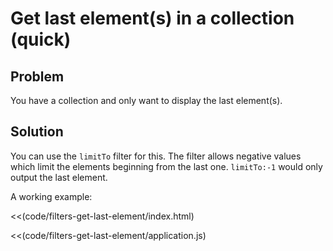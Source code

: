 # Get last element(s) in a collection (quick)

## Problem

You have a collection and only want to display the last element(s).

## Solution

You can use the `limitTo` filter for this. The filter allows negative values which limit the elements beginning from
the last one. `limitTo:-1` would only output the last element.

A working example:

<<(code/filters-get-last-element/index.html)

<<(code/filters-get-last-element/application.js)
